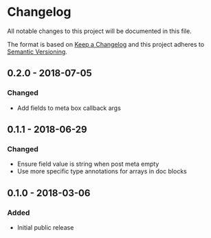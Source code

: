 # Changelog
All notable changes to this project will be documented in this file.

The format is based on [Keep a Changelog](http://keepachangelog.com/en/1.0.0/)
and this project adheres to [Semantic Versioning](http://semver.org/spec/v2.0.0.html).

## 0.2.0 - 2018-07-05

### Changed
- Add fields to meta box callback args

## 0.1.1 - 2018-06-29

### Changed
- Ensure field value is string when post meta empty
- Use more specific type annotations for arrays in doc blocks

## 0.1.0 - 2018-03-06

### Added
- Initial public release
